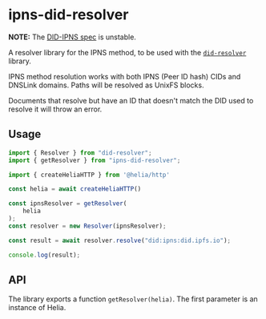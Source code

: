 # ipns-did-resolver

**NOTE:** The [DID-IPNS spec](https://misterupkeep.github.io/did-ipns-spec/) is unstable.

A resolver library for the IPNS method, to be used with the
[`did-resolver`](https://www.npmjs.com/package/did-resolver) library.

IPNS method resolution works with both IPNS (Peer ID hash) CIDs and DNSLink
domains. Paths will be resolved as UnixFS blocks.

Documents that resolve but have an ID that doesn't match the DID used to resolve
it will throw an error.

## Usage

```ts
import { Resolver } from "did-resolver";
import { getResolver } from "ipns-did-resolver";

import { createHeliaHTTP } from '@helia/http'

const helia = await createHeliaHTTP()

const ipnsResolver = getResolver(
    helia
);
const resolver = new Resolver(ipnsResolver);

const result = await resolver.resolve("did:ipns:did.ipfs.io");

console.log(result);
```

## API

The library exports a function `getResolver(helia)`. The
first parameter is an instance of Helia.
